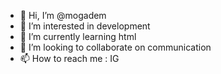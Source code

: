- 👋 Hi, I’m @mogadem
- 👀 I’m interested in development
- 🌱 I’m currently learning html
- 💞️ I’m looking to collaborate on communication
- 📫 How to reach me : IG

<!---
mogadem/mogadem is a ✨ special ✨ repository because its `README.md` (this file) appears on your GitHub profile.
You can click the Preview link to take a look at your changes.
--->
